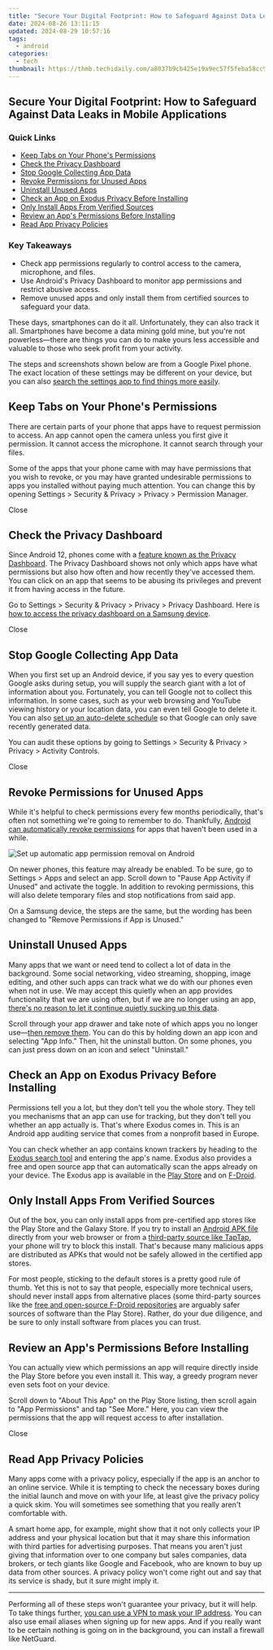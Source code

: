 ```yaml
---
title: "Secure Your Digital Footprint: How to Safeguard Against Data Leaks in Mobile Applications"
date: 2024-08-26 13:11:15
updated: 2024-08-29 10:57:16
tags:
  - android
categories:
  - tech
thumbnail: https://thmb.techidaily.com/a8037b9cb425e19a9ec57f5feba58cc91bfb4e98ab568e20793fc881abc0b40e.jpg
---
```


## Secure Your Digital Footprint: How to Safeguard Against Data Leaks in Mobile Applications

### Quick Links

* [Keep Tabs on Your Phone's Permissions](https://win-dash.techidaily.com/get-the-latest-laptop-drivers-for-your-lenovo-legion-5-pro-16ach6h-safe-download-options/)
* [Check the Privacy Dashboard](https://youtube-data.techidaily.com/ed-bypassing-barriers-privately-share-youtube-video-via-google/)
* [Stop Google Collecting App Data](https://tech-hub.techidaily.com/expert-strategies-for-taking-efficient-notes-using-chatgpt/)
* [Revoke Permissions for Unused Apps](https://facebook-video-content.techidaily.com/new-a-beginners-path-to-creating-engaging-fb-covers/)
* [Uninstall Unused Apps](https://on-screen-recording.techidaily.com/updated-in-2024-speedyshot-echoloop-media/)
* [Check an App on Exodus Privacy Before Installing](https://digital-screen-recording.techidaily.com/unlocking-every-participants-placement-in-google-meet-for-2024/)
* [Only Install Apps From Verified Sources](https://fox-boxes.techidaily.com/in-2024-breaking-down-sony-bdp-s6700-updates/)
* [Review an App's Permissions Before Installing](https://howto.techidaily.com/fix-the-error-of-unfortunately-the-processcomandroidphone-has-stopped-on-infinix-note-30-pro-drfone-by-drfone-fix-android-problems-fix-android-problems/)
* [Read App Privacy Policies](https://youtube-sure.techidaily.com/024-approved-spotlight-on-10-youtube-channels-with-swift-popularity-boosts/)

### Key Takeaways

* Check app permissions regularly to control access to the camera, microphone, and files.
* Use Android's Privacy Dashboard to monitor app permissions and restrict abusive access.
* Remove unused apps and only install them from certified sources to safeguard your data.

 These days, smartphones can do it all. Unfortunately, they can also track it all. Smartphones have become a data mining gold mine, but you're not powerless—there are things you can do to make yours less accessible and valuable to those who seek profit from your activity.

 The steps and screenshots shown below are from a Google Pixel phone. The exact location of these settings may be different on your device, but you can also [search the settings app to find things more easily](https://desktop-recording.techidaily.com/in-2024-simplify-virtual-collaboration-a-zoom-setup-overview/).

##  Keep Tabs on Your Phone's Permissions

 There are certain parts of your phone that apps have to request permission to access. An app cannot open the camera unless you first give it permission. It cannot access the microphone. It cannot search through your files.

 Some of the apps that your phone came with may have permissions that you wish to revoke, or you may have granted undesirable permissions to apps you installed without paying much attention. You can change this by opening Settings > Security & Privacy > Privacy > Permission Manager.

Close 

##  Check the Privacy Dashboard

 Since Android 12, phones come with a [feature known as the Privacy Dashboard](https://instagram-video-recordings.techidaily.com/updated-2024-approved-instagrams-essential-quick-tutorial-for-chat/). The Privacy Dashboard shows not only which apps have what permissions but also how often and how recently they've accessed them. You can click on an app that seems to be abusing its privileges and prevent it from having access in the future.

 Go to Settings > Security & Privacy > Privacy > Privacy Dashboard. Here is [how to access the privacy dashboard on a Samsung device](https://ai-vdieo-software.techidaily.com/from-footage-to-film-mastering-the-art-of-cinematic-video-editing/).

Close 

##  Stop Google Collecting App Data

 When you first set up an Android device, if you say yes to every question Google asks during setup, you will supply the search giant with a lot of information about you. Fortunately, you can tell Google not to collect this information. In some cases, such as your web browsing and YouTube viewing history or your location data, you can even tell Google to delete it. You can also [set up an auto-delete schedule](https://extra-skills.techidaily.com/pioneering-pixels-select-the-leading-video-editors-for-big-sur-for-2024/) so that Google can only save recently generated data.

 You can audit these options by going to Settings > Security & Privacy > Privacy > Activity Controls.

Close 

##  Revoke Permissions for Unused Apps

 While it's helpful to check permissions every few months periodically, that's often not something we're going to remember to do. Thankfully, [Android can automatically revoke permissions](https://android-location.techidaily.com/in-2024-for-people-wanting-to-mock-gps-on-realme-gt-neo-5-devices-drfone-by-drfone-virtual/) for apps that haven't been used in a while.

![Set up automatic app permission removal on Android](https://static1.howtogeekimages.com/wordpress/wp-content/uploads/2020/11/automatic-permission-remove-apps-android.png) 

 On newer phones, this feature may already be enabled. To be sure, go to Settings > Apps and select an app. Scroll down to "Pause App Activity if Unused" and activate the toggle. In addition to revoking permissions, this will also delete temporary files and stop notifications from said app.

 On a Samsung device, the steps are the same, but the wording has been changed to "Remove Permissions if App is Unused."

##  Uninstall Unused Apps

 Many apps that we want or need tend to collect a lot of data in the background. Some social networking, video streaming, shopping, image editing, and other such apps can track what we do with our phones even when not in use. We may accept this quietly when an app provides functionality that we are using often, but if we are no longer using an app, [there's no reason to let it continue quietly sucking up this data](https://youtube-blog.techidaily.com/ed-in-2024-ultimate-gear-for-youtube-content-makers/).

 Scroll through your app drawer and take note of which apps you no longer use—[then remove them](https://howto.techidaily.com/9-solutions-to-fix-honor-x50-gt-system-crash-issue-drfone-by-drfone-fix-android-problems-fix-android-problems/). You can do this by holding down an app icon and selecting "App Info." Then, hit the uninstall button. On some phones, you can just press down on an icon and select "Uninstall."

##  Check an App on Exodus Privacy Before Installing

 Permissions tell you a lot, but they don't tell you the whole story. They tell you mechanisms that an app can use for tracking, but they don't tell you whether an app actually is. That's where Exodus comes in. This is an Android app auditing service that comes from a nonprofit based in Europe.

 You can check whether an app contains known trackers by heading to the [Exodus search tool](https://reports.exodus-privacy.eu.org/) and entering the app's name. Exodus also provides a free and open source app that can automatically scan the apps already on your device. The Exodus app is available in the [Play Store](https://www.anrdoezrs.net/links/3607085/type/dlg/sid/UUhtgUeUpU2002424/https://play.google.com/store/apps/details?id=org.eu.exodus%5Fprivacy.exodusprivacy) and on [F-Droid](https://f-droid.org/packages/org.eu.exodus%5Fprivacy.exodusprivacy/).

##  Only Install Apps From Verified Sources

 Out of the box, you can only install apps from pre-certified app stores like the Play Store and the Galaxy Store. If you try to install an [Android APK file](https://extra-lessons.techidaily.com/eliminating-iphones-inability-to-autofocus-on-targets/) directly from your web browser or from a [third-party source like TapTap](https://blog-min.techidaily.com/5-ways-to-teach-you-to-transfer-files-from-nokia-105-classic-to-other-android-devices-easily-drfone-by-drfone-transfer-from-android-transfer-from-android/), your phone will try to block this install. That's because many malicious apps are distributed as APKs that would not be safely allowed in the certified app stores.

 For most people, sticking to the default stores is a pretty good rule of thumb. Yet this is not to say that people, especially more technical users, should never install apps from alternative places (some third-party sources like the [free and open-source F-Droid repositories](https://desktop-recording.techidaily.com/new-2024-approved-lenovo-laptop-screen-logging-made-easy/) are arguably safer sources of software than the Play Store). Rather, do your due diligence, and be sure to only install software from places you can trust.

##  Review an App's Permissions Before Installing

 You can actually view which permissions an app will require directly inside the Play Store before you even install it. This way, a greedy program never even sets foot on your device.

 Scroll down to "About This App" on the Play Store listing, then scroll again to "App Permissions" and tap "See More." Here, you can view the permissions that the app will request access to after installation.

Close 

##  Read App Privacy Policies

 Many apps come with a privacy policy, especially if the app is an anchor to an online service. While it is tempting to check the necessary boxes during the initial launch and move on with your life, at least give the privacy policy a quick skim. You will sometimes see something that you really aren't comfortable with.

 A smart home app, for example, might show that it not only collects your IP address and your physical location but that it may share this information with third parties for advertising purposes. That means you aren't just giving that information over to one company but sales companies, data brokers, or tech giants like Google and Facebook, who are known to buy up data from other sources. A privacy policy won't come right out and say that its service is shady, but it sure might imply it.

---

 Performing all of these steps won't guarantee your privacy, but it will help. To take things further, [you can use a VPN to mask your IP address](https://screen-mirroring-recording.techidaily.com/updated-2024-approved-insights-into-premier-video-communication-tools-on-devices/). You can also use email aliases when signing up for new apps. And if you really want to be certain nothing is going on in the background, you can install a firewall like NetGuard.

<ins class="adsbygoogle"
     style="display:block"
     data-ad-format="autorelaxed"
     data-ad-client="ca-pub-7571918770474297"
     data-ad-slot="1223367746"></ins>



<ins class="adsbygoogle"
     style="display:block"
     data-ad-client="ca-pub-7571918770474297"
     data-ad-slot="8358498916"
     data-ad-format="auto"
     data-full-width-responsive="true"></ins>
